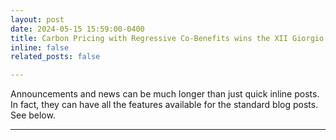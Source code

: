 ```yaml
---
layout: post
date: 2024-05-15 15:59:00-0400
title: Carbon Pricing with Regressive Co-Benefits wins the XII Giorgio Rota Best Paper Award
inline: false
related_posts: false

---
```


Announcements and news can be much longer than just quick inline posts. In fact, they can have all the features available for the standard blog posts. See below.

---

